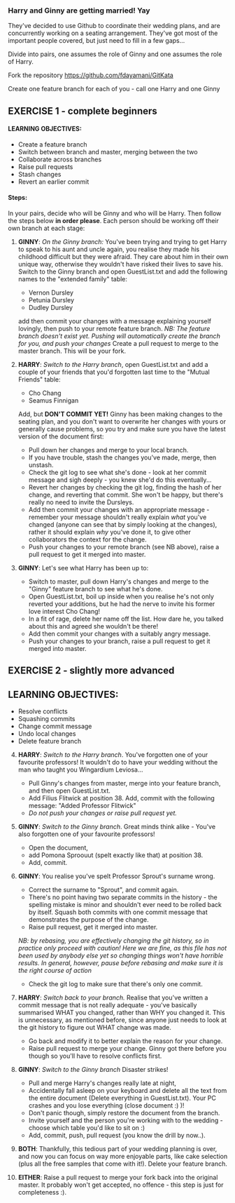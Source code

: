 ### Harry and Ginny are getting married! Yay

They've decided to use Github to coordinate their wedding plans, and are concurrently working on a seating arrangement. They've got most of the important people covered, but just need to fill in a few gaps...

Divide into pairs, one assumes the role of Ginny and one assumes the role of Harry.

Fork the repository https://github.com/fdayamani/GitKata

Create one feature branch for each of you - call one Harry and one Ginny

## EXERCISE 1 - complete beginners

#### LEARNING OBJECTIVES:
* Create a feature branch
* Switch between branch and master, merging between the two
* Collaborate across branches
* Raise pull requests
* Stash changes
* Revert an earlier commit

#### Steps:
In your pairs, decide who will be Ginny and who will be Harry. Then follow the steps below __in order please__. Each person should be working off their own branch at each stage:

1. __GINNY__: _On the Ginny branch:_ You've been trying and trying to get Harry to speak to his aunt and uncle again, you realise they made his childhood difficult but they were afraid. They care about him in their own unique way, otherwise they wouldn't have risked their lives to save his. Switch to the Ginny branch and open GuestList.txt and add the following names to the "extended family" table:

    * Vernon Dursley 
    * Petunia Dursley 
    * Dudley Dursley 

    add then commit your changes with a message explaining yourself lovingly, then push to your remote feature branch.
    _NB: The feature branch doesn't exist yet. Pushing will automatically create the branch for you, and push your changes_
    Create a pull request to merge to the master branch. This will be your fork.
2. __HARRY__: _Switch to the Harry branch_, open GuestList.txt and add a couple of your friends that you'd forgotten last time to the "Mutual Friends" table:
    * Cho Chang 
    * Seamus Finnigan 
    
    Add, but **DON'T COMMIT YET!** Ginny has been making changes to the seating plan, and you don't want to overwrite her changes with yours or generally cause problems, so you try and make sure you have the latest version of the document first:
   * Pull down her changes and merge to your local branch. 
   * If you have trouble, stash the changes you've made, merge, then unstash. 
   * Check the git log to see what she's done - look at her commit message and sigh deeply - you knew she'd do this eventually... 
   * Revert her changes by checking the git log, finding the hash of her change, and reverting that commit. She won't be happy, but there's really no need to invite the Dursleys. 
   * Add then commit your changes with an appropriate message - remember your message shouldn't really explain _what_ you've changed (anyone can see that by simply looking at the changes), rather it should explain _why_ you've done it, to give other collaborators the context for the change. 
   * Push your changes to your remote branch (see NB above), raise a pull request to get it merged into master. 
3. __GINNY__: Let's see what Harry has been up to:
    * Switch to master, pull down Harry's changes and merge to the "Ginny" feature branch to see what he's done. 
    * Open GuestList.txt, boil up inside when you realise he's not only reverted your additions, but he had the nerve to invite his former love interest Cho Chang!
    * In a fit of rage, delete her name off the list. How dare he, you talked about this and agreed she wouldn't be there! 
    * Add then commit your changes with a suitably angry message. 
    * Push your changes to your branch, raise a pull request to get it merged into master.

## EXERCISE 2 - slightly more advanced

## LEARNING OBJECTIVES:

* Resolve conflicts
* Squashing commits
* Change commit message
* Undo local changes
* Delete feature branch

4. __HARRY__: _Switch to the Harry branch_. You've forgotten one of your favourite professors! It wouldn't do to have your wedding without the man who taught you Wingardium Leviosa...
    * Pull Ginny's changes from master, merge into your feature branch, and then open GuestList.txt. 
    * Add Filius Flitwick at position 38. Add, commit with the following message: "Added Professor Flitwick" 
    * _Do not push your changes or raise pull request yet._ 
5. __GINNY__: _Switch to the Ginny branch_. Great minds think alike - You've also forgotten one of your favourite professors! 
    * Open the document, 
    * add Pomona Sproouut (spelt exactly like that) at position 38. 
    * Add, commit. 
6. __GINNY__: You realise you've spelt Professor Sprout's surname wrong. 
    * Correct the surname to "Sprout", and commit again. 
    * There's no point having two separate commits in the history - the spelling mistake is minor and shouldn't ever need to be rolled back by itself. Squash both commits with one commit message that demonstrates the purpose of the change. 
    * Raise pull request, get it merged into master.

    _NB: by rebasing, you are effectively changing the git history, so in practice only proceed with caution! Here we are fine, as this file has not been used by anybody else yet so changing things won't have horrible results. In general, however, pause before rebasing and make sure it is the right course of action_
    * Check the git log to make sure that there's only one commit. 
7. __HARRY__: _Switch back to your branch._ Realise that you've written a commit message that is not really adequate - you've basically summarised WHAT you changed, rather than WHY you changed it. This is unnecessary, as mentioned before, since anyone just needs to look at the git history to figure out WHAT change was made.
    * Go back and modify it to better explain the reason for your change. 
    * Raise pull request to merge your change. Ginny got there before you though so you'll have to resolve conflicts first. 
8. __GINNY__: _Switch to the Ginny branch_ Disaster strikes!
    * Pull and merge Harry's changes really late at night, 
    * Accidentally fall asleep on your keyboard and delete all the text from the entire document (Delete everything in GuestList.txt). Your PC crashes and you lose everything (close document :) )! 
    * Don't panic though, simply restore the document from the branch. 
    * Invite yourself and the person you're working with to the wedding - choose which table you'd like to sit on :) 
    * Add, commit, push, pull request (you know the drill by now..). 
9. __BOTH__: Thankfully, this tedious part of your wedding planning is over, and now you can focus on way more enjoyable parts, like cake selection (plus all the free samples that come with it!). Delete your feature branch.
10. __EITHER__: Raise a pull request to merge your fork back into the original master. It probably won't get accepted, no offence - this step is just for completeness :).
